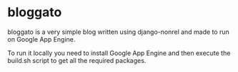 bloggato
========

bloggato is a very simple blog written using django-nonrel and made to run on Google App Engine.

To run it locally you need to install Google App Engine and then execute the build.sh script to get all the required packages.
